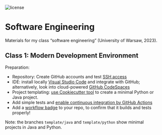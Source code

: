 ![license](https://img.shields.io/pypi/l/fpvgcc.svg?color=blue)

# Software Engineering

Materials for my class “software engineering” (University of Warsaw, 2023).

## Class 1: Modern Development Environment

Preparation: 
* Repository: Create GitHub accounts and test [SSH access](https://docs.github.com/en/authentication/connecting-to-github-with-ssh)
* IDE: install locally [Visual Studio Code](https://code.visualstudio.com/) and integrate with GitHub; alternatively, look into cloud-powered [GitHub CodeSpaces](https://docs.github.com/en/codespaces/overview/)
* Project templating: [use Cookiecutter tool](https://cookiecutter.readthedocs.io/en/1.7.0/README.html#a-pantry-full-of-cookiecutters) to create a minimal Python or Java project.
* Add simple tests and [enable continuous integration by GitHub Actions](https://docs.github.com/en/actions/automating-builds-and-tests)
* Add a [workflow badge](https://docs.github.com/en/actions/monitoring-and-troubleshooting-workflows/adding-a-workflow-status-badge) to your repo, to confirm that it builds and tests properly!

Note: the branches `template/java` and `template/python` show minimal projects in Java and Python.
